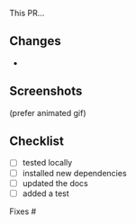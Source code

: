 This PR...

## Changes
- 

## Screenshots

(prefer animated gif)

## Checklist

- [ ] tested locally
- [ ] installed new dependencies
- [ ] updated the docs
- [ ] added a test

Fixes #

